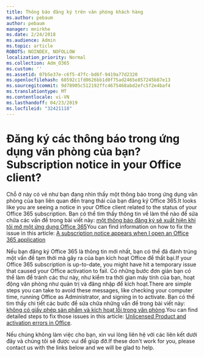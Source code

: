 ```yaml
---
title: Thông báo đăng ký trên văn phòng khách hàng
ms.author: pebaum
author: pebaum
manager: mnirkhe
ms.date: 2/24/2018
ms.audience: Admin
ms.topic: article
ROBOTS: NOINDEX, NOFOLLOW
localization_priority: Normal
ms.collection: Adm_O365
ms.custom: ''
ms.assetid: 07b5e37e-c6f5-47fc-bd6f-9419a77d2320
ms.openlocfilehash: 68592c1fd0626bb1d0f75ad2465e857245b87e13
ms.sourcegitcommit: 9d78905c512192ffc4675468abd2efc5f2e4baf4
ms.translationtype: MT
ms.contentlocale: vi-VN
ms.lasthandoff: 04/23/2019
ms.locfileid: "32421118"
---
```

# <a name="subscription-notice-in-your-office-client"></a><span data-ttu-id="d71a3-102">Đăng ký các thông báo trong ứng dụng văn phòng của bạn?</span><span class="sxs-lookup"><span data-stu-id="d71a3-102">Subscription notice in your Office client?</span></span>

<span data-ttu-id="d71a3-103">Chỗ ở này có vẻ như bạn đang nhìn thấy một thông báo trong ứng dụng văn phòng của bạn liên quan đến trạng thái của bạn đăng ký Office 365.</span><span class="sxs-lookup"><span data-stu-id="d71a3-103">It looks like you are seeing a notice in your Office client related to the status of your Office 365 subscription.</span></span> <span data-ttu-id="d71a3-104">Bạn có thể tìm thấy thông tin về làm thế nào để sửa chữa các vấn đề trong bài viết này: [một thông báo đăng ký sẽ xuất hiện khi tôi mở một ứng dụng Office 365](https://support.office.com/article/A-subscription-notice-appears-when-I-open-an-Office-365-application-4cabe32c-f594-4c0e-9191-3d3ade10cceb.aspx)</span><span class="sxs-lookup"><span data-stu-id="d71a3-104">You can find information on how to fix the issue in this article: [A subscription notice appears when I open an Office 365 application](https://support.office.com/article/A-subscription-notice-appears-when-I-open-an-Office-365-application-4cabe32c-f594-4c0e-9191-3d3ade10cceb.aspx)</span></span>
  
<span data-ttu-id="d71a3-105">Nếu bạn đăng ký Office 365 là thông tin mới nhất, bạn có thể đã đánh trúng một vấn đề tạm thời mà gây ra của bạn kích hoạt Office để thất bại.</span><span class="sxs-lookup"><span data-stu-id="d71a3-105">If your Office 365 subscription is up-to-date, you might have hit a temporary issue that caused your Office activation to fail.</span></span> <span data-ttu-id="d71a3-106">Có những bước đơn giản bạn có thể làm để tránh các thư này, như kiểm tra thời gian máy tính của bạn, hoạt động văn phòng như quản trị và đăng nhập để kích hoạt.</span><span class="sxs-lookup"><span data-stu-id="d71a3-106">There are simple steps you can take to avoid these messages, like checking your computer time, running Office as Administrator, and signing in to activate.</span></span> <span data-ttu-id="d71a3-107">Bạn có thể tìm thấy chi tiết các bước để sửa chữa những vấn đề trong bài viết này: [không có giấy phép sản phẩm và kích hoạt lỗi trong văn phòng](https://support.office.com/article/Unlicensed-Product-and-activation-errors-in-Office-0d23d3c0-c19c-4b2f-9845-5344fedc4380.aspx).</span><span class="sxs-lookup"><span data-stu-id="d71a3-107">You can find detailed steps to fix those issues in this article: [Unlicensed Product and activation errors in Office](https://support.office.com/article/Unlicensed-Product-and-activation-errors-in-Office-0d23d3c0-c19c-4b2f-9845-5344fedc4380.aspx).</span></span> 
  
<span data-ttu-id="d71a3-108">Nếu chúng không làm việc cho bạn, xin vui lòng liên hệ với các liên kết dưới đây và chúng tôi sẽ được vui để giúp đỡ.</span><span class="sxs-lookup"><span data-stu-id="d71a3-108">If these don't work for you, please contact us with the links below and we will be glad to help.</span></span>
  

